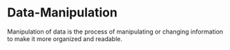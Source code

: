 # Data-Manipulation
Manipulation of data is the process of manipulating or changing information to make it more organized and readable.
